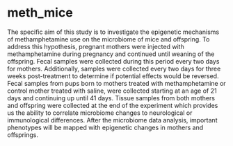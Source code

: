 # meth_mice
The specific aim of this study is to investigate the epigenetic mechanisms of methamphetamine use on the microbiome of mice and offspring. To address this hypothesis, pregnant mothers were injected with methamphetamine during pregnancy and continued until weaning of the offspring. Fecal samples were collected during this period every two days for mothers. Additionally, samples were collected every two days for three weeks post-treatment to determine if potential effects would be reversed. Fecal samples from pups born to mothers treated with methamphetamine or control mother treated with saline, were collected starting at an age of 21 days and continuing up until 41 days. Tissue samples from both mothers and offspring were collected at the end of the experiment which provides us the ability to correlate microbiome changes to neurological or immunological differences. After the microbiome data analysis, important phenotypes will be mapped with epigenetic changes in mothers and offsprings.
